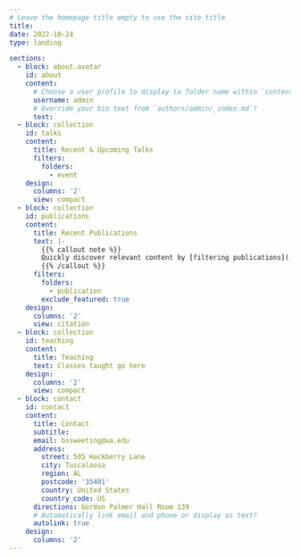 ```yaml
---
# Leave the homepage title empty to use the site title
title:
date: 2022-10-24
type: landing

sections:
  - block: about.avatar
    id: about
    content:
      # Choose a user profile to display (a folder name within `content/authors/`)
      username: admin
      # Override your bio text from `authors/admin/_index.md`?
      text:
  - block: collection
    id: talks
    content:
      title: Recent & Upcoming Talks
      filters:
        folders:
          - event
    design:
      columns: '2'
      view: compact
  - block: collection
    id: publications
    content:
      title: Recent Publications
      text: |-
        {{% callout note %}}
        Quickly discover relevant content by [filtering publications](./publication/).
        {{% /callout %}}
      filters:
        folders:
          - publication
        exclude_featured: true
    design:
      columns: '2'
      view: citation
  - block: collection
    id: teaching
    content:
      title: Teaching
      text: Classes taught go here
    design: 
      columns: '2'
      view: compact
  - block: contact
    id: contact
    content:
      title: Contact
      subtitle:
      email: bssweeting@ua.edu
      address:
        street: 505 Hackberry Lane
        city: Tuscaloosa
        region: AL
        postcode: '35401'
        country: United States
        country_code: US
      directions: Gordon Palmer Hall Room 139
      # Automatically link email and phone or display as text?
      autolink: true
    design:
      columns: '2'
---
```

